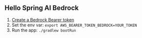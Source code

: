 Hello Spring AI Bedrock
-----------------------

1. [Create a Bedrock Bearer token](https://us-east-1.console.aws.amazon.com/bedrock/home?region=us-east-1#/api-keys/long-term/create)
2. Set the env var: `export AWS_BEARER_TOKEN_BEDROCK=YOUR_TOKEN`
3. Run the app: `./gradlew bootRun`
